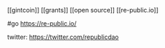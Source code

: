 [[gintcoin]] [[grants]] [[open source]] [[re-public.io]]

#go https://re-public.io/

twitter: https://twitter.com/republicdao
